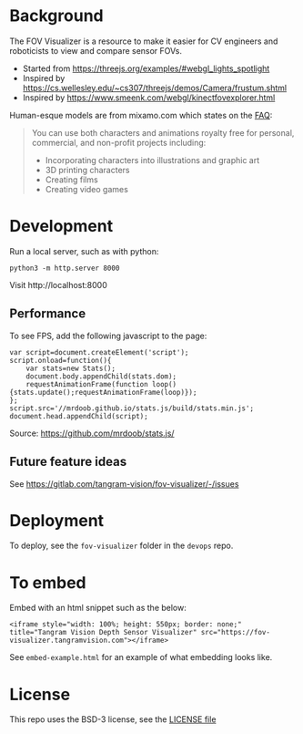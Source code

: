 # Background

The FOV Visualizer is a resource to make it easier for CV engineers and roboticists to view and compare sensor FOVs.

- Started from https://threejs.org/examples/#webgl_lights_spotlight
- Inspired by https://cs.wellesley.edu/~cs307/threejs/demos/Camera/frustum.shtml
- Inspired by https://www.smeenk.com/webgl/kinectfovexplorer.html

Human-esque models are from mixamo.com which states on the [FAQ](https://helpx.adobe.com/creative-cloud/faq/mixamo-faq.html):

> You can use both characters and animations royalty free for personal, commercial, and non-profit projects including:
> - Incorporating characters into illustrations and graphic art
> - 3D printing characters
> - Creating films
> - Creating video games


# Development

Run a local server, such as with python:

```
python3 -m http.server 8000
```

Visit http://localhost:8000


## Performance

To see FPS, add the following javascript to the page:

```
var script=document.createElement('script');
script.onload=function(){
    var stats=new Stats();
    document.body.appendChild(stats.dom);
    requestAnimationFrame(function loop(){stats.update();requestAnimationFrame(loop)});
};
script.src='//mrdoob.github.io/stats.js/build/stats.min.js';
document.head.appendChild(script);
```

Source: https://github.com/mrdoob/stats.js/


## Future feature ideas

See https://gitlab.com/tangram-vision/fov-visualizer/-/issues


# Deployment

To deploy, see the `fov-visualizer` folder in the `devops` repo.


# To embed

Embed with an html snippet such as the below:

```
<iframe style="width: 100%; height: 550px; border: none;" title="Tangram Vision Depth Sensor Visualizer" src="https://fov-visualizer.tangramvision.com"></iframe>
```

See `embed-example.html` for an example of what embedding looks like.


# License

This repo uses the BSD-3 license, see the [LICENSE file](LICENSE)